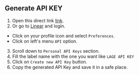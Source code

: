 ## Generate API KEY

1. Open this direct link [link](https://linear.app/settings/api).
2. Or go to [Linear](https://linear.app/) and login.
 - Click on your profile icon and select `Preferences`.
 - Click on left's menu `API` option.
3. Scroll down to `Personal API Keys` section.
4. Fill the label name with the one you want like `LAGE API KEY`
5. Click on `Create new API Key` button.
6. Copy the generated API Key and save it in a safe place.
